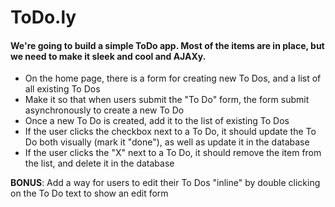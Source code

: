 # ToDo.ly

#### We're going to build a simple ToDo app. Most of the items are in place, but we need to make it sleek and cool and AJAXy.
- On the home page, there is a form for creating new To Dos, and a list of all existing To Dos
- Make it so that when users submit the "To Do" form, the form submit asynchronously to create a new To Do
- Once a new To Do is created, add it to the list of existing To Dos
- If the user clicks the checkbox next to a To Do, it should update the To Do both visually (mark it "done"), as well as update it in the database
- If the user clicks the "X" next to a To Do, it should remove the item from the list, and delete it in the database

__BONUS__: Add a way for users to edit their To Dos "inline" by double clicking on the To Do text to show an edit form